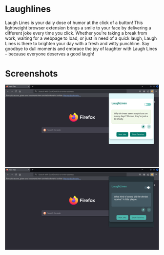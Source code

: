 # Laughlines
Laugh Lines is your daily dose of humor at the click of a button! This lightweight browser extension brings a smile to your face by delivering a different joke every time you click. Whether you're taking a break from work, waiting for a webpage to load, or just in need of a quick laugh, Laugh Lines is there to brighten your day with a fresh and witty punchline. Say goodbye to dull moments and embrace the joy of laughter with Laugh Lines – because everyone deserves a good laugh!

# Screenshots

![Screenshots](screenshots/laughlines-1.png) 
![Screenshots](screenshots/laughlines-2.png) 
